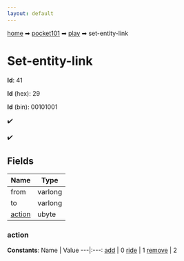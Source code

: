 ```yaml
---
layout: default
---
```


[home](/) ➡ [pocket101](/protocol/pocket101) ➡ [play](/protocol/pocket101/play) ➡ set-entity-link

# Set-entity-link

**Id**: 41

**Id** (hex): 29

**Id** (bin): 00101001

✔️

✔️

## Fields

Name | Type
---|---
from | varlong
to | varlong
[action](#action) | ubyte

### action

**Constants**:
Name | Value
---|:---:
[add](action_add) | 0
[ride](action_ride) | 1
[remove](action_remove) | 2

